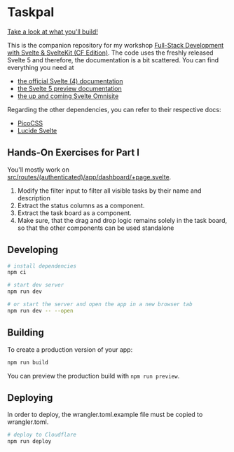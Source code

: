 # Taskpal

[Take a look at what you'll build!](https://taskpal.svelte.dev/)

This is the companion repository for my workshop [Full-Stack Development with Svelte & SvelteKit (CF Edition)](https://slides.com/nilsroehrig/full-stack-development-with-svelte-sveltekit-cf-edition).
The code uses the freshly released Svelte 5 and therefore, the documentation is a bit scattered. You can find everything
you need at

- [the official Svelte (4) documentation](https://svelte.dev/docs)
- [the Svelte 5 preview documentation](https://svelte-5-preview.vercel.app/docs/introduction)
- [the up and coming Svelte Omnisite](https://svelte-omnisite.vercel.app/)

Regarding the other dependencies, you can refer to their respective docs:

- [PicoCSS](https://picocss.com/)
- [Lucide Svelte](https://lucide.dev/guide/packages/lucide-svelte)

## Hands-On Exercises for Part I

You'll mostly work on [src/routes/(authenticated)/app/dashboard/+page.svelte](<src/routes/(authenticated)/app/dashboard/+page.svelte>).

1. Modify the filter input to filter all visible tasks by their name and description
2. Extract the status columns as a component.
3. Extract the task board as a component.
4. Make sure, that the drag and drop logic remains solely in the task board, so that the other components can be used standalone

## Developing

```bash
# install dependencies
npm ci

# start dev server
npm run dev

# or start the server and open the app in a new browser tab
npm run dev -- --open
```

## Building

To create a production version of your app:

```bash
npm run build
```

You can preview the production build with `npm run preview`.

## Deploying

In order to deploy, the wrangler.toml.example file must be copied to wrangler.toml.

```bash
# deploy to Cloudflare
npm run deploy
```
